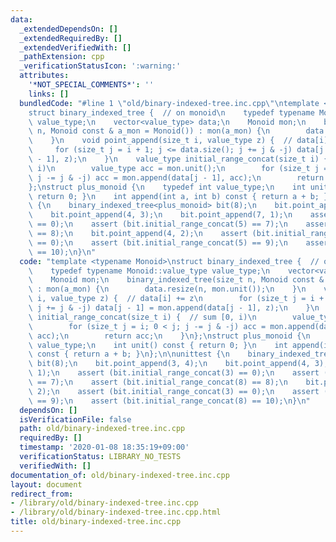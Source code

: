 ```yaml
---
data:
  _extendedDependsOn: []
  _extendedRequiredBy: []
  _extendedVerifiedWith: []
  _pathExtension: cpp
  _verificationStatusIcon: ':warning:'
  attributes:
    '*NOT_SPECIAL_COMMENTS*': ''
    links: []
  bundledCode: "#line 1 \"old/binary-indexed-tree.inc.cpp\"\ntemplate <typename Monoid>\n\
    struct binary_indexed_tree {  // on monoid\n    typedef typename Monoid::value_type\
    \ value_type;\n    vector<value_type> data;\n    Monoid mon;\n    binary_indexed_tree(size_t\
    \ n, Monoid const & a_mon = Monoid()) : mon(a_mon) {\n        data.resize(n, mon.unit());\n\
    \    }\n    void point_append(size_t i, value_type z) {  // data[i] += z\n   \
    \     for (size_t j = i + 1; j <= data.size(); j += j & -j) data[j - 1] = mon.append(data[j\
    \ - 1], z);\n    }\n    value_type initial_range_concat(size_t i) {  // sum [0,\
    \ i)\n        value_type acc = mon.unit();\n        for (size_t j = i; 0 < j;\
    \ j -= j & -j) acc = mon.append(data[j - 1], acc);\n        return acc;\n    }\n\
    };\nstruct plus_monoid {\n    typedef int value_type;\n    int unit() const {\
    \ return 0; }\n    int append(int a, int b) const { return a + b; }\n};\n\nunittest\
    \ {\n    binary_indexed_tree<plus_monoid> bit(8);\n    bit.point_append(3, 4);\n\
    \    bit.point_append(4, 3);\n    bit.point_append(7, 1);\n    assert (bit.initial_range_concat(3)\
    \ == 0);\n    assert (bit.initial_range_concat(5) == 7);\n    assert (bit.initial_range_concat(8)\
    \ == 8);\n    bit.point_append(4, 2);\n    assert (bit.initial_range_concat(3)\
    \ == 0);\n    assert (bit.initial_range_concat(5) == 9);\n    assert (bit.initial_range_concat(8)\
    \ == 10);\n}\n"
  code: "template <typename Monoid>\nstruct binary_indexed_tree {  // on monoid\n\
    \    typedef typename Monoid::value_type value_type;\n    vector<value_type> data;\n\
    \    Monoid mon;\n    binary_indexed_tree(size_t n, Monoid const & a_mon = Monoid())\
    \ : mon(a_mon) {\n        data.resize(n, mon.unit());\n    }\n    void point_append(size_t\
    \ i, value_type z) {  // data[i] += z\n        for (size_t j = i + 1; j <= data.size();\
    \ j += j & -j) data[j - 1] = mon.append(data[j - 1], z);\n    }\n    value_type\
    \ initial_range_concat(size_t i) {  // sum [0, i)\n        value_type acc = mon.unit();\n\
    \        for (size_t j = i; 0 < j; j -= j & -j) acc = mon.append(data[j - 1],\
    \ acc);\n        return acc;\n    }\n};\nstruct plus_monoid {\n    typedef int\
    \ value_type;\n    int unit() const { return 0; }\n    int append(int a, int b)\
    \ const { return a + b; }\n};\n\nunittest {\n    binary_indexed_tree<plus_monoid>\
    \ bit(8);\n    bit.point_append(3, 4);\n    bit.point_append(4, 3);\n    bit.point_append(7,\
    \ 1);\n    assert (bit.initial_range_concat(3) == 0);\n    assert (bit.initial_range_concat(5)\
    \ == 7);\n    assert (bit.initial_range_concat(8) == 8);\n    bit.point_append(4,\
    \ 2);\n    assert (bit.initial_range_concat(3) == 0);\n    assert (bit.initial_range_concat(5)\
    \ == 9);\n    assert (bit.initial_range_concat(8) == 10);\n}\n"
  dependsOn: []
  isVerificationFile: false
  path: old/binary-indexed-tree.inc.cpp
  requiredBy: []
  timestamp: '2020-01-08 18:35:19+09:00'
  verificationStatus: LIBRARY_NO_TESTS
  verifiedWith: []
documentation_of: old/binary-indexed-tree.inc.cpp
layout: document
redirect_from:
- /library/old/binary-indexed-tree.inc.cpp
- /library/old/binary-indexed-tree.inc.cpp.html
title: old/binary-indexed-tree.inc.cpp
---
```

